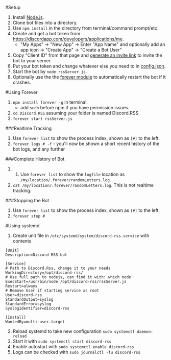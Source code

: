 #Setup
1. Install [Node.js](https://nodejs.org/en/).
2. Clone bot files into a directory.
3. Use `npm install` in the directory from terminal/command prompt/etc.
4. Create and get a bot token from https://discordapp.com/developers/applications/me.
    * "My Apps" -> "New App" -> Enter "App Name" and optionally add an app icon -> "Create App" -> "Create a Bot User"
5. Copy "Client ID" from that page and [generate an invite link](https://discordapi.com/permissions.html) to invite the bot to your server.
6. Put your bot token and change whatever else you need to in [config.json](https://github.com/synzen/Discord.RSS/wiki/Configuration).
7. Start the bot by `node rssServer.js`.
8. Optionally use the the [forever module](https://www.npmjs.com/package/forever) to automatically restart the bot if it crashes.



#Using Forever

1. `npm install forever -g` in terminal.
    * add `sudo` before npm if you have permission issues.
2. `cd Discord.RSS` assuming your folder is named Discord.RSS
3. `forever start rssServer.js`

###Realtime Tracking
1. Use `forever list` to show the process index, shown as `[#]` to the left.
2. `forever logs # -f` - you'll now be shown a short recent history of the bot logs, and any further

###Complete History of Bot
1. 1. Use `forever list` to show the `logfile` location as `/my/location/.forever/randomLetters.log`.
2. `cat /my/location/.forever/randomLetters.log`. This is not realtime tracking.

###Stopping the Bot
1. Use `forever list` to show the process index, shown as `[#]` to the left.
2. `forever stop #`

#Using systemd

1. Create unit file in `/etc/systemd/system/discord-rss.service` with contents

```
[Unit]
Description=Discord RSS bot

[Service]
# Path to Discord.Rss, change it to your needs
WorkingDirectory=/opt/discord-rss/
# Use full path to nodejs, can find it with: which node
ExecStart=/usr/bin/node /opt/discord-rss/rssServer.js
Restart=always
# Remove User if starting service as root
User=discord-rss
StandardOutput=syslog
StandardError=syslog
SyslogIdentifier=discord-rss

[Install]
WantedBy=multi-user.target
```
2. Reload systemd to take new configuration `sudo systemctl daemon-reload`
3. Start it with `sudo systemctl start discord-rss`
4. Enable autostart with `sudo systemctl enable discord-rss`
5. Logs can be checked with `sudo journalctl -fu discord-rss`
